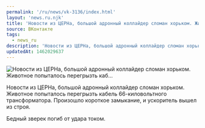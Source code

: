 ```yaml
---
permalink: '/ru/news/vk-3136/index.html'
layout: 'news.ru.njk'
title: 'Новости из ЦЕРНа, большой адронный коллайдер сломан хорьком. Животное попыталось перегрызть каб…'
source: ВКонтакте
tags:
  - news_ru
description: 'Новости из ЦЕРНа, большой адронный коллайдер сломан хорьком. Животное попыталось перегрызть каб…'
updatedAt: 1462029637
---
```

![Новости из ЦЕРНа, большой адронный коллайдер сломан хорьком. Животное попыталось перегрызть каб…](https://sun9-2.userapi.com/impf/c631422/v631422484/327bd/xiuca0QRE9s.jpg?size=1080x608&quality=96&proxy=1&sign=64a9abdc8ef9811d7a3d3d998910f55f&c_uniq_tag=1Rgz_CI2HLagT6A2aRB6jsy3zCd7et4zELmMl6V8YQQ&type=album)

Новости из ЦЕРНа, большой адронный коллайдер сломан хорьком. Животное попыталось перегрызть кабель 66-киловольтного трансформатора. Произошло короткое замыкание, и ускоритель вышел из строя.

Бедный зверек погиб от удара током.

